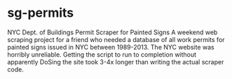 sg-permits
==========

NYC Dept. of Buildings Permit Scraper for Painted Signs
A weekend web scraping project for a friend who needed a database of all work permits for painted signs issued in NYC between 1989-2013.
The NYC website was horribly unreliable. Getting the script to run to completion without apparently DoSing the site took 3-4x longer than writing the actual scraper code.
